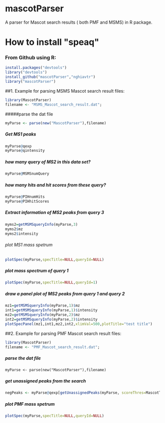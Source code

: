 mascotParser
============

A parser for Mascot search results ( both PMF and MSMS) in R package.

# How to install "speaq"
### From Github using R:
```R
install.packages("devtools")
library("devtools")
install_github("mascotParser","nghiavtr")
library("mascotParser")
```

##1. Example for parsing MSMS Mascot search result files:
```R
library(MascotParser)
filename <- "MSMS_Mascot_search_result.dat";
```
#####parse the dat file
```R
myParse <- parse(new("MascotParser"),filename)
```
##### Get MS1 peaks
```R
myParse@qexp
myParse@qintensity
```
##### how many query of MS2 in this data set?
```R
myParse@MSMSnumQuery
```
##### how many hits and hit scores from these query?
```R
myParse@PIHnumHits
myParse@PIHhitScores
```
##### Extract information of MS2 peaks from query 3
```R
myms2=getMSMSqueryInfo(myParse,3)
myms2$mz
myms2$intensity
```
###### plot MS1 mass spetrum
```R
plotSpec(myParse,specTitle=NULL,queryId=NULL)
```
##### plot mass spectrum of query 1
```R
plotSpec(myParse,specTitle=NULL,queryId=1)
```
##### draw a panel plot of MS2 peaks from query 1 and query 2
```R
mz1=getMSMSqueryInfo(myParse,1)$mz
int1=getMSMSqueryInfo(myParse,1)$intensity
mz2=getMSMSqueryInfo(myParse,2)$mz
int2=getMSMSqueryInfo(myParse,2)$intensity
plotSpecPanel(mz1,int1,mz2,int2,xlimVal=500,plotTitle="test title")
```
##2. Example for parsing PMF Mascot search result files:
```R
library(MascotParser)
filename <- "PMF_Mascot_search_result.dat";
```
##### parse the dat file
```
myParse <- parse(new("MascotParser"),filename)
```
##### get unassigned peaks from the search
```R
negPeaks <- myParse@qexp[getUnassignedPeaks(myParse, scoreThres=MascotThres)]
```
##### plot PMF mass spetrum
```R
plotSpec(myParse,specTitle=NULL,queryId=NULL)
```
